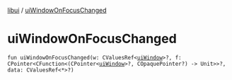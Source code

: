 [libui](README.md) / [uiWindowOnFocusChanged](ui-window-on-focus-changed.md)

# uiWindowOnFocusChanged

`fun uiWindowOnFocusChanged(w: CValuesRef<`[`uiWindow`](ui-window.md)`>?, f: CPointer<CFunction<(CPointer<`[`uiWindow`](ui-window.md)`>?, COpaquePointer?) -> Unit>>?, data: CValuesRef<*>?)`